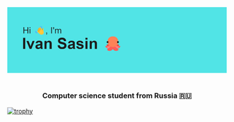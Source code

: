 <img src="header.png">

<h1 align="center">
<!-- <img src="https://github.com/blackcater/blackcater/raw/main/images/Hi.gif" height="32"/></h1> -->
<h3 align="center">Computer science student from Russia 🇷🇺 </h3>
  
[![trophy](https://github-profile-trophy.vercel.app/?username=Destraktor&theme=onedark)](https://github.com/ryo-ma/github-profile-trophy)
<!---
Destraktor/Destraktor is a ✨ special ✨ repository because its `README.md` (this file) appears on your GitHub profile.
You can click the Preview link to take a look at your changes.
--->
